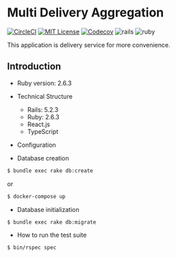 # Multi Delivery Aggregation

[![CircleCI](https://circleci.com/gh/paveg/muldel.svg?style=svg&circle-token=0de695223ee3b9187c0967ca582faa77ad25d785)][circleci]
[![MIT License](http://img.shields.io/badge/license-MIT-blue.svg?style=flat-square)][license]
[![Codecov](https://codecov.io/gh/paveg/muldel/branch/master/graph/badge.svg)][codecov]
![rails](https://img.shields.io/badge/Rails-v5.2.3-red.svg)
![ruby](https://img.shields.io/badge/Ruby-2.6.3-brightgreen.svg)

[circleci]: (https://circleci.com/gh/paveg/muldel)
[codecov]: https://codecov.io/gh/paveg/muldel
[license]: https://github.com/paveg/muldel/blob/master/LICENSE

This application is delivery service for more convenience.

## Introduction 

* Ruby version: 2.6.3

* Technical Structure

    * Rails: 5.2.3
    * Ruby: 2.6.3
    * React.js
    * TypeScript

* Configuration

* Database creation

 ```bash
$ bundle exec rake db:create
```

or 

```bash
$ docker-compose up
```

* Database initialization

```bash
$ bundle exec rake db:migrate
```

* How to run the test suite

```bash
$ bin/rspec spec
```
